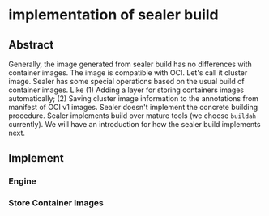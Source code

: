 # implementation of sealer build

## Abstract

Generally, the image generated from sealer build has no differences with container images. The image is compatible with OCI. Let's call it cluster image.
Sealer has some special operations based on the usual build of container images. Like (1) Adding a layer for storing containers
images automatically; (2) Saving cluster image information to the annotations from manifest of OCI v1 images. Sealer doesn't implement
the concrete building procedure. Sealer implements build over mature tools (we choose `buildah` currently). We will have an introduction for how the
sealer build implements next.

## Implement

### Engine

### Store Container Images